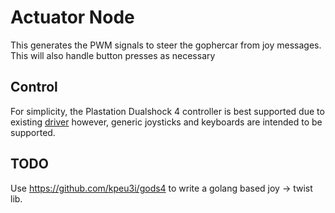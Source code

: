 # Actuator Node
This generates the PWM signals to steer the gophercar from joy messages. This will also handle button presses as necessary


## Control
For simplicity, the Plastation Dualshock 4 controller is best supported due to existing [driver](https://github.com/naoki-mizuno/ds4_driver) however, generic joysticks and keyboards are intended to be supported.

## TODO
Use https://github.com/kpeu3i/gods4 to write a golang based joy -> twist lib.
